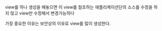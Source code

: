 view를 하나 생성을 해놓으면 이 view를 참조하는 애플리케이션단의 소스를 수정을 하지 않고 view만 수정해서 변경가능하다

가장 중요한 이유는 보안상의 이유로 view를 많이 생성한다.

